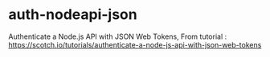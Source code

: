 # auth-nodeapi-json
Authenticate a Node.js API with JSON Web Tokens, 
From tutorial : https://scotch.io/tutorials/authenticate-a-node-js-api-with-json-web-tokens
